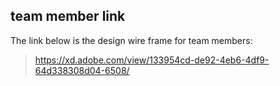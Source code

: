 ## team member link
The link below is the design wire frame for team members:
> https://xd.adobe.com/view/133954cd-de92-4eb6-4df9-64d338308d04-6508/
